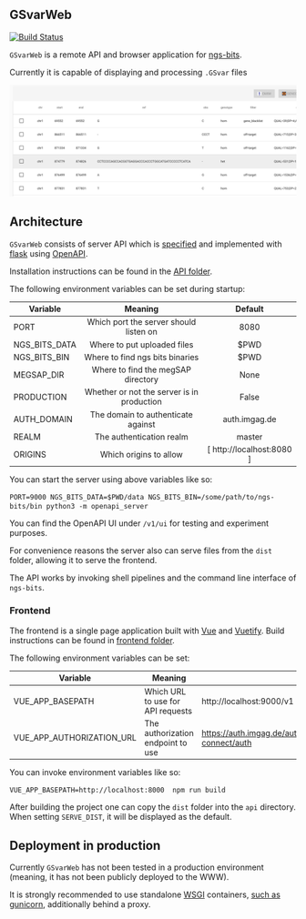GSvarWeb
----------
[![Build Status](https://travis-ci.org/imgag/GSvarWeb.svg?branch=master)](https://travis-ci.org/imgag/GSvarWeb)

`GSvarWeb` is a remote API and browser application for [ngs-bits](https://github.com/imgag/ngs-bits).

Currently it is capable of displaying and processing `.GSvar` files

![GSvar table](./screenshots/gsvar-table.png "GSvar table")

## Architecture

`GSvarWeb` consists of server API which is [specified](./openapi.yaml) and implemented with [flask](http://flask.pocoo.org) using [OpenAPI](https://www.openapis.org/). 

Installation instructions can be found in the [API folder](./api/README.md).

The following environment variables can be set during startup:

| Variable        | Meaning                                    | Default |
| --------------- |:------------------------------------------:|:-------:|
| PORT            | Which port the server should listen on     | 8080    |
| NGS_BITS_DATA   | Where to put uploaded files                | $PWD    |
| NGS_BITS_BIN    | Where to find ngs bits binaries            | $PWD    |
| MEGSAP_DIR      | Where to find the megSAP directory         | None    |
| PRODUCTION      | Whether or not the server is in production | False   |
| AUTH_DOMAIN     | The domain to authenticate against  | auth.imgag.de  |
| REALM           | The authentication realm                   | master  |
| ORIGINS         | Which origins to allow   | [ http://localhost:8080 ] |

You can start the server using above variables like so:

```
PORT=9000 NGS_BITS_DATA=$PWD/data NGS_BITS_BIN=/some/path/to/ngs-bits/bin python3 -m openapi_server
```

You can find the OpenAPI UI under `/v1/ui` for testing and experiment purposes.

For convenience reasons the server also can serve files from the `dist` folder, allowing it to serve the frontend.

The API works by invoking shell pipelines and the command line interface of `ngs-bits`.

### Frontend

The frontend is a single page application built with [Vue](https://vuejs.org/) and [Vuetify](https://vuetifyjs.com/en/). Build instructions can be found in [frontend folder](./frontend/README.md).

The following environment variables can be set:

| Variable          | Meaning                                                  | Default                  | 
| ----------------- | -------------------------------------------------------- | ------------------------ |
| VUE_APP_BASEPATH  | Which URL to use for API requests                        | http://localhost:9000/v1 |
| VUE_APP_AUTHORIZATION_URL | The authorization endpoint to use                | https://auth.imgag.de/auth/realms/master/protocol/openid-connect/auth |

You can invoke environment variables like so:

```
VUE_APP_BASEPATH=http://localhost:8000  npm run build
```

After building the project one can copy the `dist` folder into the `api` directory. When setting `SERVE_DIST`, it will be displayed as the default.

## Deployment in production

Currently `GSvarWeb` has not been tested in a production environment (meaning, it has not been publicly deployed to the WWW).

It is strongly recommended to use standalone [WSGI](https://wsgi.readthedocs.io/en/latest/index.html) containers, [such as gunicorn](http://flask.pocoo.org/docs/1.0/deploying/wsgi-standalone/#gunicorn), additionally behind a proxy.
